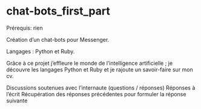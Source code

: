 # chat-bots_first_part
Prérequis: rien

Création d’un chat-bots pour Messenger.

Langages : Python et Ruby.


Grâce à ce projet j’effleure le monde de l’intelligence artificielle ; je découvre les langages
Python et Ruby et je rajoute un savoir-faire sur mon cv.


Discussions soutenues avec l’internaute (questions / réponses)
Réponses à l’écrit
Récupération des réponses précédentes pour formuler la réponse suivante
